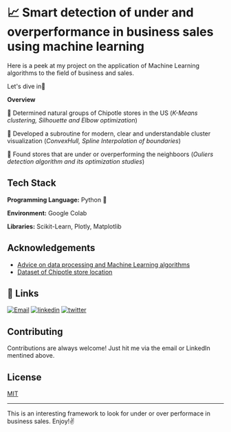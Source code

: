 
# 📈 Smart detection of under and overperformance in business sales using machine learning

Here is a peek at my project on the application of Machine Learning algorithms to the field
of business and sales.

Let's dive in🚀

**Overview**

📌 Determined  natural groups of Chipotle stores in the US
(*K-Means clustering, Silhouette and Elbow optimization*)

📌 Developed a subroutine for modern, clear and understandable cluster visualization
(*ConvexHull, Spline Interpolation of boundaries*)

📌 Found stores that are under or overperforming the neighboors 
(*Ouliers detection algorithm and its optimization studies*)

## Tech Stack

**Programming Language:** Python 🐍

**Environment:** Google Colab

**Libraries:** Scikit-Learn, Plotly, Matplotlib


## Acknowledgements

 - [Advice on data processing and Machine Learning algorithms](https://www.linkedin.com/in/alexanderknysh/)
 - [Dataset of Chipotle store location](https://www.kaggle.com/datasets/jeffreybraun/chipotle-locations)
 
## 🔗 Links
[![Email](https://img.shields.io/badge/Gmail-D14836?style=for-the-badge&logo=gmail&logoColor=white)](mailto:stas.buklovskiy@gmail.com)
[![linkedin](https://img.shields.io/badge/linkedin-0A66C2?style=for-the-badge&logo=linkedin&logoColor=white)](https://www.linkedin.com/in/buklovskyi/)
[![twitter](https://img.shields.io/badge/twitter-1DA1F2?style=for-the-badge&logo=twitter&logoColor=white)](https://twitter.com/buklovskyi)

## Contributing

Contributions are always welcome! Just hit me via the email or LinkedIn mentined above. 


## License

[MIT](https://choosealicense.com/licenses/mit/)

----------------------------------------------------------------

This is an interesting framework to look for under or over performace in business sales. Enjoy!✌ 
